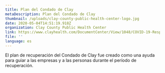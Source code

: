 ```yaml
---
title: Plan del Condado de Clay
metaDescription: Plan del Condado de Clay
thumbnail: /uploads/clay-county-public-health-center-logo.jpg
date: 2020-05-04T14:51:19.918Z
organization: Clay County Public Health Center
link: https://www.clayhealth.com/DocumentCenter/View/1048/COVID-19-Response-Reopening-04292020final
file: ''
language: es
---
```


El plan de recuperación del Condado de Clay fue creado como una ayuda para guiar a las empresas y a las personas durante el período de recuperación.
